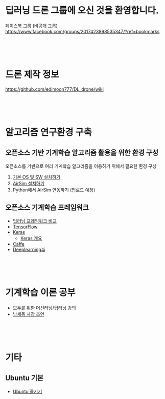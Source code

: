 # 딥러닝 드론 그룹에 오신 것을 환영합니다.
페이스북 그룹 (비공개 그룹) <br/>
https://www.facebook.com/groups/2017423898535347/?ref=bookmarks

<br/><br/><br/>

# 드론 제작 정보
https://github.com/edimoon777/DL_drone/wiki

<br/><br/><br/>

# 알고리즘 연구환경 구축
## 오픈소스 기반 기계학습 알고리즘 활용을 위한 환경 구성
오픈소스를 기반으로 여러 기계학습 알고리즘을 이용하기 위해서 필요한 환경 구성

1. [기본 OS 및 SW 설치하기](https://github.com/edimoon777/DL_drone/blob/collaborate_lim/docs/Install_OS_SW.md)
2. [AirSim 설치하기](https://github.com/Microsoft/AirSim/blob/master/docs/build_linux.md)
3. Python에서 AirSim 연동하기 (업로드 예정)

## 오픈소스 기계학습 프레임워크
* [딥러닝 프레임워크 비교](https://www.slideshare.net/JunyiSong1/ss-75552936)
* [TensorFlow](https://www.tensorflow.org/)
* [Keras](https://keras.io/)
  * [Keras 개요](https://www.slideshare.net/madvirus/keras-intro)
* [Caffe](http://caffe.berkeleyvision.org/)
* [Deeplearning4j](https://deeplearning4j.org/kr/compare-dl4j-torch7-pylearn)

<br/><br/><br/>

# 기계학습 이론 공부
* [모두를 위한 머신러닝/딥러닝 강의](http://hunkim.github.io/ml/)
* [남세동 사장 조언](https://www.facebook.com/dgtgrade/posts/1672920599433466)

<br/><br/><br/>

# 기타
## Ubuntu 기본
* [Ubuntu 즐기기](https://github.com/edimoon777/DL_drone/blob/collaborate_lim/docs/EnjoyUbuntu.md)
